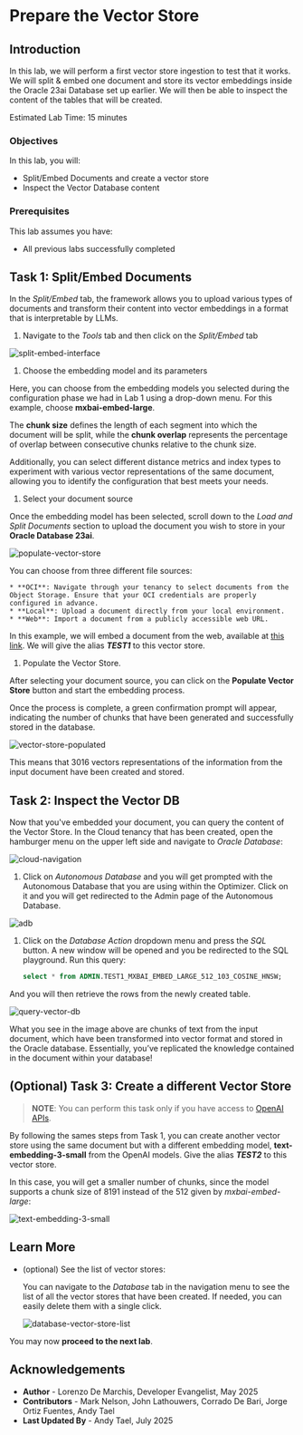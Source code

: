 # Prepare the Vector Store

## Introduction

In this lab, we will perform a first vector store ingestion to test that it works. We will split & embed one document and store its vector embeddings inside the Oracle 23ai Database set up earlier. We will then be able to inspect the content of the tables that will be created.

Estimated Lab Time: 15 minutes

### Objectives

In this lab, you will:

* Split/Embed Documents and create a vector store
* Inspect the Vector Database content

### Prerequisites

This lab assumes you have:

* All previous labs successfully completed

## Task 1: Split/Embed Documents

In the *Split/Embed* tab, the framework allows you to upload various types of documents and transform their content into vector embeddings in a format that is interpretable by LLMs.

1. Navigate to the *Tools* tab and then click on the *Split/Embed* tab

  ![split-embed-interface](./images/split-embed.png)

1. Choose the embedding model and its parameters

  Here, you can choose from the embedding models you selected during the configuration phase we had in Lab 1 using a drop-down menu.
  For this example, choose **mxbai-embed-large**.

  The **chunk size** defines the length of each segment into which the document will be split, while the **chunk overlap** represents the percentage of overlap between consecutive chunks relative to the chunk size.

  Additionally, you can select different distance metrics and index types to experiment with various vector representations of the same document, allowing you to identify the configuration that best meets your needs.

1. Select your document source

  Once the embedding model has been selected, scroll down to the *Load and Split Documents* section to upload the document you wish to store in your **Oracle Database 23ai**.

  ![populate-vector-store](images/populate-vector-store.png)

  You can choose from three different file sources:

    * **OCI**: Navigate through your tenancy to select documents from the Object Storage. Ensure that your OCI credentials are properly configured in advance.
    * **Local**: Upload a document directly from your local environment.
    * **Web**: Import a document from a publicly accessible web URL.

  In this example, we will embed a document from the web, available at [this link](https://docs.oracle.com/en/database/oracle/oracle-database/23/vecse/ai-vector-search-users-guide.pdf). We will give the alias ***TEST1*** to this vector store.

1. Populate the Vector Store.

  After selecting your document source, you can click on the **Populate Vector Store** button and start the embedding process.

  Once the process is complete, a green confirmation prompt will appear, indicating the number of chunks that have been generated and successfully stored in the database.

  ![vector-store-populated](images/vector-store-populated.png)

  This means that 3016 vectors representations of the information from the input document have been created and stored.

## Task 2: Inspect the Vector DB

Now that you've embedded your document, you can query the content of the Vector Store. In the Cloud tenancy that has been created, open the hamburger menu on the upper left side and navigate to *Oracle Database*:

![cloud-navigation](images/cloud-navigation.png)

1. Click on *Autonomous Database* and you will get prompted with the Autonomous Database that you are using within the Optimizer. Click on it and you will get redirected to the Admin page of the Autonomous Database.

  ![adb](images/adb.png)

1. Click on the *Database Action* dropdown menu and press the *SQL* button. A new window will be opened and you be redirected to the SQL playground. Run this query:

    ```sql
    select * from ADMIN.TEST1_MXBAI_EMBED_LARGE_512_103_COSINE_HNSW;
    ```

  And you will then retrieve the rows from the newly created table.

  ![query-vector-db](images/query-vector-db.png)

What you see in the image above are chunks of text from the input document, which have been transformed into vector format and stored in the Oracle database. Essentially, you’ve replicated the knowledge contained in the document within your database!

## (Optional) Task 3: Create a different Vector Store

> **NOTE**: You can perform this task only if you have access to [OpenAI APIs](https://platform.openai.com/settings/organization/api-keys).

By following the sames steps from Task 1, you can create another vector store using the same document but with a different embedding model, **text-embedding-3-small** from the OpenAI models. Give the alias ***TEST2*** to this vector store.

In this case, you will get a smaller number of chunks, since the model supports a chunk size of 8191 instead of the 512 given by *mxbai-embed-large*:

![text-embedding-3-small](images/text-embedding-3-small.png)

## Learn More

* (optional) See the list of vector stores:

  You can navigate to the *Database* tab in the navigation menu to see the list of all the vector stores that have been created. If needed, you can easily delete them with a single click.

  ![database-vector-store-list](images/database-vector-store-list.png)

You may now **proceed to the next lab**.

## Acknowledgements

* **Author** - Lorenzo De Marchis, Developer Evangelist, May 2025
* **Contributors** - Mark Nelson, John Lathouwers, Corrado De Bari, Jorge Ortiz Fuentes, Andy Tael
* **Last Updated By** - Andy Tael, July 2025
